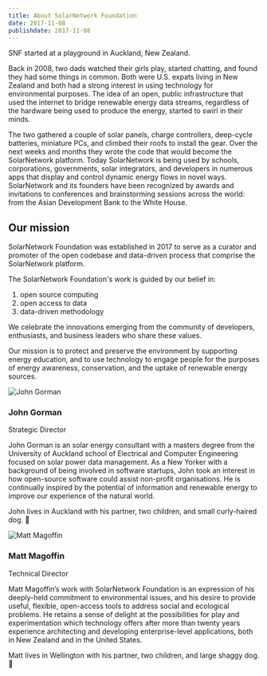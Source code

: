 ```yaml
---
title: About SolarNetwork Foundation
date: 2017-11-08
publishdate: 2017-11-08
---
```

<p class="uk-text-lead">SNF started at a playground in Auckland, New Zealand.</p>

Back in 2008, two dads watched their girls play, started chatting, and found they had some things in common. Both were U.S. expats living in New Zealand and both had a strong interest in using technology for environmental purposes. The idea of an open, public infrastructure that used the internet to bridge renewable energy data streams, regardless of the hardware being used to produce the energy, started to swirl in their minds.

The two gathered a couple of solar panels, charge controllers, deep-cycle batteries, miniature PCs, and climbed their roofs to install the gear. Over the next weeks and months they wrote the code that would become the SolarNetwork platform. Today SolarNetwork is being used by schools, corporations, governments, solar integrators, and developers in numerous apps that display and control dynamic energy flows in novel ways. SolarNetwork and its founders have been recognized by awards and invitations to conferences and brainstorming sessions across the world: from the Asian Development Bank to the White House.

## Our mission

SolarNetwork Foundation was established in 2017 to serve as a curator and promoter of the open codebase and data-driven process that comprise the SolarNetwork platform. 

The SolarNetwork Foundation's work is guided by our belief in:

 1. open source computing
 1. open access to data
 1. data-driven methodology

We celebrate the innovations emerging from the community of developers, enthusiasts, and business leaders who share these values.

Our mission is to protect and preserve the environment by supporting energy education, and to use technology to engage people for the purposes of energy awareness, conservation, and the uptake of renewable energy sources.

<div uk-grid>
    <div class="uk-width-1-4@s">
        <img src="/img/about/john.png" alt="John Gorman" class="uk-border-circle">
    </div>
    <div class="uk-width-expand@s">
        <h3 class="uk-margin-remove-bottom ">John Gorman</h3>
        <p class="uk-text-meta uk-margin-remove-top">Strategic Director</p>
        <p>John Gorman is an solar energy consultant with a masters degree from the University of Auckland school of Electrical and Computer Engineering focused on solar power data management. As a New Yorker with a background of being involved in software startups, John took an interest in how open-source software could assist non-profit organisations. He is continually inspired by the potential of information and renewable energy to improve our experience of the natural world.</p>
        <p>John lives in Auckland with his partner, two children, and small curly-haired dog. 🐾</p>
    </div>
</div>

<div uk-grid>
    <div class="uk-width-1-4@s">
        <img src="/img/about/matt.png" alt="Matt Magoffin" class="uk-border-circle">
    </div>
    <div class="uk-width-expand@s">
        <h3 class="uk-margin-remove-bottom">Matt Magoffin</h3>
        <p class="uk-text-meta uk-margin-remove-top">Technical Director</p>
        <p>Matt Magoffin’s  work with SolarNetwork Foundation is an expression of his deeply-held commitment to environmental issues, and his desire to provide useful, flexible, open-access tools to address social and ecological problems. He retains a sense of delight at the possibilities for play and experimentation which technology offers after more than twenty years experience architecting and developing enterprise-level applications, both in New Zealand and in the United States.</p>
        <p>Matt lives in Wellington with his partner, two children, and large shaggy dog. 🐾</p>
    </div>
</div>
